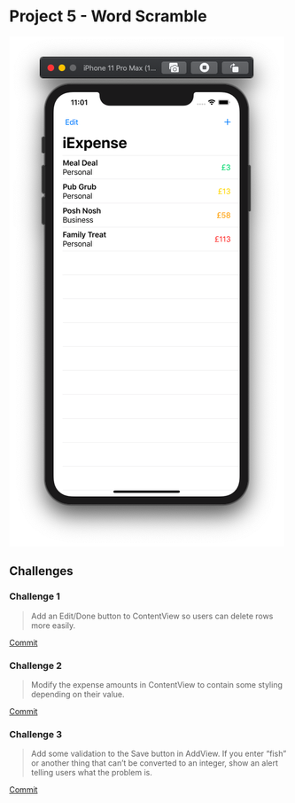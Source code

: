 # Project 5 - Word Scramble

![App Screenshot 1](https://raw.githubusercontent.com/usrFri3ndly/100-days-of-swiftui/master/project7/screenshot.png)

## Challenges

### Challenge 1

> Add an Edit/Done button to ContentView so users can delete rows more easily.

[Commit](https://github.com/usrFri3ndly/100-days-of-swiftui/commit/173f4f698e556d50b1dfb0a048e23e703eed760b#diff-98ad29d1ffc7d1265b001667386ef080)

### Challenge 2

> Modify the expense amounts in ContentView to contain some styling depending on their value.

[Commit](https://github.com/usrFri3ndly/100-days-of-swiftui/commit/53680ab8bbb38ab38c3ba0baffe99bb31d16ed03#diff-98ad29d1ffc7d1265b001667386ef080)

### Challenge 3

> Add some validation to the Save button in AddView. If you enter “fish” or another thing that can’t be converted to an integer, show an alert telling users what the problem is.

[Commit](https://github.com/usrFri3ndly/100-days-of-swiftui/commit/bcd218b808eb69d944b308625e5406f5ca9336f5#diff-98ad29d1ffc7d1265b001667386ef080)
